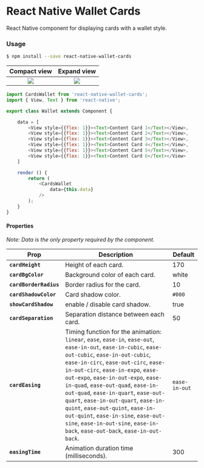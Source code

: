 # React Native Wallet Cards

React Native component for displaying cards with a wallet style.

### Usage

```bash
$ npm install --save react-native-wallet-cards
```

Compact view             |  Expand view
:-------------------------:|:-------------------------:
![](http://ipfs-gw.everis.id/ipfs/QmPNzQmrrgVVuuYomKNQhLB8Y76DW7PCPaSN1Rc7DSmH88?v=4&s=300)  |  ![](http://ipfs-gw.everis.id/ipfs/Qme7rR4x4H1SHUWmQ22qNLS867LDaonwtRvTHRRm3Lmop9?v=4&s=300)


```javascript
import CardsWallet from 'react-native-wallet-cards';
import { View, Text } from 'react-native';

export class Wallet extends Component {

    data = [
        <View style={{flex: 1}}><Text>Content Card 1</Text></View>,
        <View style={{flex: 1}}><Text>Content Card 2</Text></View>,
        <View style={{flex: 1}}><Text>Content Card 3</Text></View>,
        <View style={{flex: 1}}><Text>Content Card 4</Text></View>,
        <View style={{flex: 1}}><Text>Content Card 5</Text></View>,
        <View style={{flex: 1}}><Text>Content Card 6</Text></View>
    ]

    render () {
        return (
            <CardsWallet 
                data={this.data}
            />
        );
    }
}
```

#### Properties
*Note: Data is the only property required by the component.*

| Prop | Description | Default |
|---|---|---|
|**`cardHeight`**|Height of each card. |170|
|**`cardBgColor`**|Background color of each card. |white|
|**`cardBorderRadius`**|Border radius for the card. |10|
|**`cardShadowColor`**|Card shadow color. |`#000`|
|**`showCardShadow`**|enable / disable card shadow. |true|
|**`cardSeparation`**|Separation distance between each card. |50|
|**`cardEasing`**|Timing function for the animation: `linear`, `ease`, `ease-in`, `ease-out`, `ease-in-out`, `ease-in-cubic`, `ease-out-cubic`, `ease-in-out-cubic`, `ease-in-circ`, `ease-out-circ`, `ease-in-out-circ`, `ease-in-expo`, `ease-out-expo`, `ease-in-out-expo`, `ease-in-quad`, `ease-out-quad`, `ease-in-out-quad`, `ease-in-quart`, `ease-out-quart`, `ease-in-out-quart`, `ease-in-quint`, `ease-out-quint`, `ease-in-out-quint`, `ease-in-sine`, `ease-out-sine`, `ease-in-out-sine`, `ease-in-back`, `ease-out-back`, `ease-in-out-back`. |`ease-in-out`|
|**`easingTime`**|Animation duration time (milliseconds). |300|
